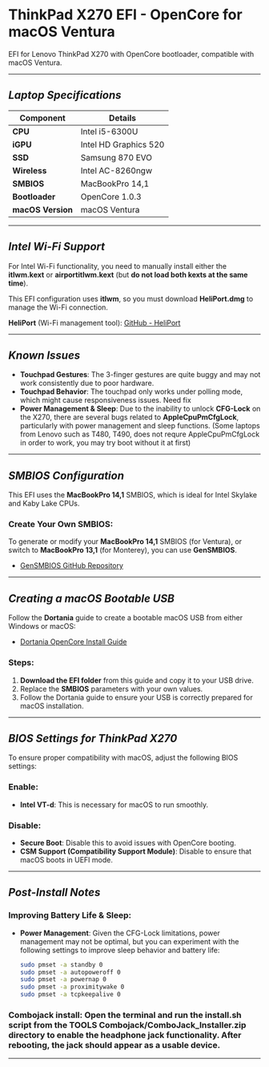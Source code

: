 # **ThinkPad X270 EFI - OpenCore for macOS Ventura**

EFI for Lenovo ThinkPad X270 with OpenCore bootloader, compatible with macOS Ventura.

---

## _Laptop Specifications_

| **Component**      | **Details**                       |
| ------------------ | --------------------------------- |
| **CPU**            | Intel i5-6300U                    |
| **iGPU**           | Intel HD Graphics 520             |
| **SSD**            | Samsung 870 EVO                   |
| **Wireless**       | Intel AC-8260ngw                  |
| **SMBIOS**         | MacBookPro 14,1                   |
| **Bootloader**     | OpenCore 1.0.3                    |
| **macOS Version**  | macOS Ventura                     |

---

## _Intel Wi-Fi Support_

For Intel Wi-Fi functionality, you need to manually install either the **itlwm.kext** or **airportitlwm.kext** (but **do not load both kexts at the same time**).

This EFI configuration uses **itlwm**, so you must download **HeliPort.dmg** to manage the Wi-Fi connection.

**HeliPort** (Wi-Fi management tool): [GitHub - HeliPort](https://github.com/OpenIntelWireless/HeliPort)

---

## _Known Issues_

- **Touchpad Gestures**: The 3-finger gestures are quite buggy and may not work consistently due to poor hardware.
- **Touchpad Behavior**: The touchpad only works under polling mode, which might cause responsiveness issues. Need fix
- **Power Management & Sleep**: Due to the inability to unlock **CFG-Lock** on the X270, there are several bugs related to **AppleCpuPmCfgLock**, particularly with power management and sleep functions. (Some laptops from Lenovo such as T480, T490, does not requre AppleCpuPmCfgLock in order to work, you may try boot without it at first)

---

## _SMBIOS Configuration_

This EFI uses the **MacBookPro 14,1** SMBIOS, which is ideal for Intel Skylake and Kaby Lake CPUs.

### Create Your Own SMBIOS:
To generate or modify your **MacBookPro 14,1** SMBIOS (for Ventura), or switch to **MacBookPro 13,1** (for Monterey), you can use **GenSMBIOS**.

- [GenSMBIOS GitHub Repository](https://github.com/corpnewt/GenSMBIOS)

---

## _Creating a macOS Bootable USB_

Follow the **Dortania** guide to create a bootable macOS USB from either Windows or macOS:

- [Dortania OpenCore Install Guide](https://dortania.github.io/OpenCore-Install-Guide/installer-guide/)

### Steps:
1. **Download the EFI folder** from this guide and copy it to your USB drive.
2. Replace the **SMBIOS** parameters with your own values.
3. Follow the Dortania guide to ensure your USB is correctly prepared for macOS installation.

---

## _BIOS Settings for ThinkPad X270_

To ensure proper compatibility with macOS, adjust the following BIOS settings:

### **Enable**:
- **Intel VT-d**: This is necessary for macOS to run smoothly.

### **Disable**:
- **Secure Boot**: Disable this to avoid issues with OpenCore booting.
- **CSM Support (Compatibility Support Module)**: Disable to ensure that macOS boots in UEFI mode.

---

## _Post-Install Notes_

### Improving Battery Life & Sleep:
- **Power Management**: Given the CFG-Lock limitations, power management may not be optimal, but you can experiment with the following settings to improve sleep behavior and battery life:

  ```bash
  sudo pmset -a standby 0
  sudo pmset -a autopoweroff 0
  sudo pmset -a powernap 0
  sudo pmset -a proximitywake 0
  sudo pmset -a tcpkeepalive 0
  ```
  
### Combojack install: Open the terminal and run the install.sh script from the TOOLS Combojack/ComboJack_Installer.zip directory to enable the headphone jack functionality. After rebooting, the jack should appear as a usable device.
---
